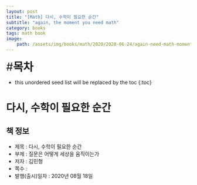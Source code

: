 ```yaml
---
layout: post
title: "[Math] 다시, 수학이 필요한 순간"
subtitle: "again, the moment you need math"
category: books
tags: math book
image:
    path: /assets/img/books/math/2020/2020-06-24/again-need-math-moment.png
---
```


<span style="font-size:30px;">\#**목차**</span>
* this unordered seed list will be replaced by the toc
{:toc}

# 다시, 수학이 필요한 순간

## 책 정보
- 제목 : 다시, 수학이 필요한 순간
- 부제 : 질문은 어떻게 세상을 움직이는가
- 저자 : 김민형
- 쪽수 :
- 발행(출시)일자 : 2020년 08월 18일 